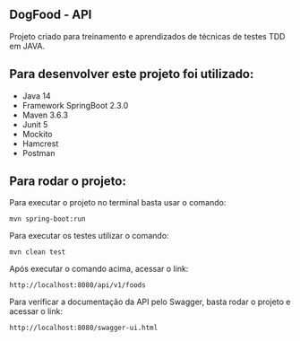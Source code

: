 <h2> DogFood - API </h2>
Projeto criado para treinamento e aprendizados de técnicas de testes TDD em JAVA.

## Para desenvolver este projeto foi utilizado:

* Java 14
* Framework SpringBoot 2.3.0  
* Maven 3.6.3
* Junit 5
* Mockito
* Hamcrest
* Postman

## Para rodar o projeto:

Para executar o projeto no terminal basta usar o comando:
```shell script
mvn spring-boot:run
```

Para executar os testes utilizar o comando:
```shell script
mvn clean test
```

Após executar o comando acima, acessar o link:

```
http://localhost:8080/api/v1/foods
```

Para verificar a documentação da API pelo Swagger, basta rodar o projeto e acessar o link:
```
http://localhost:8080/swagger-ui.html
```